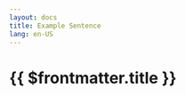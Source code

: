 ```yaml
---
layout: docs
title: Example Sentence
lang: en-US
---
```


# {{ $frontmatter.title }}

<script setup>
import Sentence from '/components/Sentence.vue'
const items = [
    { id: 1, url:'/#/', text: 'My journey with Vue', dsl: 'se ...', installation:' installation  dasdad saf f dfs f sd fd fds/n \n sd adasd ' },
    { id: 2, url:'?', text: 'My journey with Vue', dsl: 'se ...', installation:'' },
    { id: 3, url:'?/', text: 'My journey with Vue', dsl: 'se ...', installation:'' },
    
]
</script>


<Sentence
v-for="sentence in items"
:key="sentence.id"
:url="sentence.url"
:text="sentence.text"
:dsl="sentence.dsl"
:installation="sentence.installation"
/>
